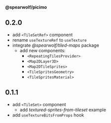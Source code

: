 __@spearwolf/picimo__

## 0.2.0

- add `<TileSetRef>` component
- rename `useTextureRef` to `useTexture`
- integrate _@spearwolf/tiled-maps_ package
  - add new components:
    - `<RepeatingTilesProvider>`
    - `<Map2DLayer3D>`
    - `<Map2DTileSprites>`
    - `<TileSpritesGeometry>`
    - `<TileSpritesMaterial>`


## 0.1.1

- add `<TileSet>` component
  - add _textured-sprites-from-tileset_ example
- add `useTextureBitsFromProps` hook

